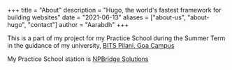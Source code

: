 +++
title = "About"
description = "Hugo, the world's fastest framework for building websites"
date = "2021-06-13"
aliases = ["about-us", "about-hugo", "contact"]
author = "Aarabdh"
+++

This is a part of my project for my Practice School during the Summer Term in the guidance of my university, [BITS Pilani, Goa Campus](https://www.bits-pilani.ac.in/goa)

My Practice School station is [NPBridge Solutions](https://www.npbridge.com/)